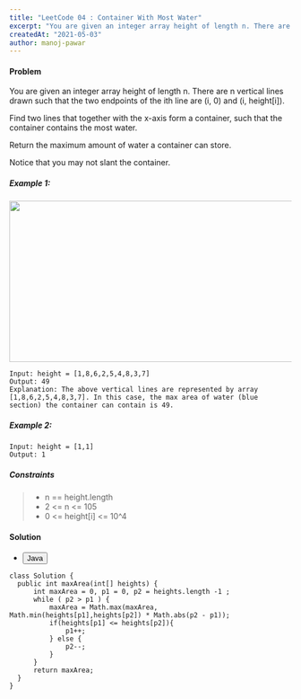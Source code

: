 ```yaml
---
title: "LeetCode 04 : Container With Most Water"
excerpt: "You are given an integer array height of length n. There are n vertical lines drawn such that the two endpoints of the ith line are (i, 0) and (i, height[i])."
createdAt: "2021-05-03"
author: manoj-pawar
---
```


#### Problem

You are given an integer array height of length n. There are n vertical lines drawn such that the two endpoints of the ith line are (i, 0) and (i, height[i]).

Find two lines that together with the x-axis form a container, such that the container contains the most water.

Return the maximum amount of water a container can store.

Notice that you may not slant the container.

##### Example 1:

<img alt="" src="https://s3-lc-upload.s3.amazonaws.com/uploads/2018/07/17/question_11.jpg" style="width: 600px; height: 287px;">

```shell
Input: height = [1,8,6,2,5,4,8,3,7]
Output: 49
Explanation: The above vertical lines are represented by array [1,8,6,2,5,4,8,3,7]. In this case, the max area of water (blue section) the container can contain is 49.
```

##### Example 2:

```shell
Input: height = [1,1]
Output: 1
```

##### Constraints

> - n == height.length
> - 2 <= n <= 105
> - 0 <= height[i] <= 10^4


#### Solution

<ul class="nav nav-tabs" id="myTab" role="tablist">
  <li class="nav-item" role="presentation">
    <button class="nav-link active" id="home-tab" data-bs-toggle="tab" data-bs-target="#home" type="button" role="tab" aria-controls="home" aria-selected="true">Java</button>
  </li>
</ul>
<div class="tab-content" id="myTabContent">
  <div class="tab-pane fade show active" id="home" role="tabpanel" aria-labelledby="home-tab">
  
  ```java[class="line-numbers"]
class Solution {
    public int maxArea(int[] heights) {
        int maxArea = 0, p1 = 0, p2 = heights.length -1 ;
        while ( p2 > p1 ) {
            maxArea = Math.max(maxArea, Math.min(heights[p1],heights[p2]) * Math.abs(p2 - p1));
            if(heights[p1] <= heights[p2]){
                p1++;
            } else {
                p2--;
            }
        }
        return maxArea;
    }
}
```

</div>
</div>